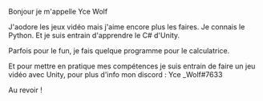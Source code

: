 Bonjour je m'appelle Yce Wolf 

J'aodore les jeux vidéo mais j'aime encore plus les faires.
Je connais le Python.
Et je suis entrain d'apprendre le C# d'Unity.

Parfois pour le fun, je fais quelque programme pour le calculatrice.

Et pour mettre en pratique mes compétences je suis entrain de faire un jeu vidéo avec Unity,
pour plus d'info mon discord : Yce _Wolf#7633

Au revoir !
